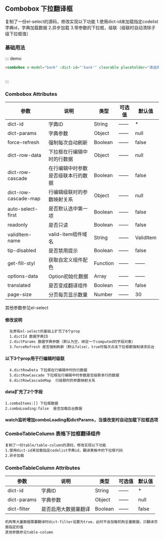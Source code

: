 <script>
  export default {
    data() {
      return {
        bank: ''
      };
    }
  }
</script>
## Combobox 下拉翻译框
复制了一份el-select的源码，修改实现以下功能
1.使用dict-id来加载指定codelist字典id，字典加载数据
2.异步加载
3.带参数的下拉框，级联（级联时自动清除子级下拉框值）

### 基础用法

::: demo
```html
<combobox v-model="bank" :dict-id="'bank'" clearable placeholder="请选择"></combobox>
 
```
:::


### Combobox Attributes

| 参数          | 说明            | 类型            | 可选值                 | 默认值   |
|-------------  |---------------- |---------------- |---------------------- |-------- |
|  dict-id    |  字典ID               |   String       |          ——          |   *
| dict-params |  字典参数             |   Object       |          ——          |   null |
| force-refresh |  强制每次自动刷新    |   Boolean      |          ——          |   false |
| dict-row-data |  下拉框在行编辑中时的行数据    |   Object      |       ——    |   null |
| dict-row-cascade |  在行编辑中时参数是否级联本行的数据  | Boolean  | —— |  false |
| dict-row-cascade-map |  行编辑级联时的参数映射关系    |   Object      |    —— |  null |
| auto-select-first |  是否默认选中第一项    |   Boolean      |    —— |      false |
| readonly       | 	是否只读             |  Boolean     |   ——    |  false |
| validItem-name  | valid-item组件域名         |  String     |   ——    |  ValidItem |
| tip-disabled    | 是否禁用提示      |  Boolean     |   ——    |  false |
| get-fill-styl   | 获取自定义组件配色  |  Function     |   ——    |   —— |
| options-data   | Option初始化数据         |  Array     |   ——    |  —— |
| translated     | 是否变成翻译组件      |  Boolean     |   ——    |  false |
| page-size     | 分页每页显示数量  |  Number     |   ——    |   30 |



其他参数参见el-select

#### 修改说明
```
  在原有el-select的基础上扩充了6个prop
  1.dictId 数据字典ID
  2.dictParams 数据字典参数（默认为空，绑定一个computed的字段对象）
  3.forceRefresh 是否强制刷新（默认false），true时每次点击下拉框都强制请求后台
```

#### 以下3个prop用于行编辑时级联
```
  4.dictRowData 下拉框在行编辑中时的行数据
  5.dictRowCascade 下拉框在行编辑中时参数是否级联本行的数据
  6.dictRowCascadeMap  行级联时的参数映射关系
```

#### data扩充了2个字段
```
1.comboItems:[] 下拉框数据
2.comboLoading:false  是否加载后台数据
```

#### watch监听增加comboLoading和dictParams，当值改变时自动加载下拉框选项

### ComboTableColumn 表格下拉框翻译组件
```
复制了一份table/table-column的源码，修改实现以下功能
1.使用dict-id来加载指定codelist字典id，翻译表格中的下拉框代码
2.异步加载
```

### ComboTableColumn Attributes

|     参数    |     说明	          |   类型 	      |         可选值	      |  默认值
|------------|---------------------|---------------|---------------------|-------- |
|  dict-id    |  字典ID               |   String       |        ——      |   * |
| dict-params |  字典参数             |   Object       |          ——     |   null |
| dict-filter |  是否启用大数据量翻译  |   Boolean   |     ——     |   false |

```
机构等大量数据需要翻译时dict-filter设置为true，此时不会加载机构全量数据，只翻译页面指定的值
其他参数参见table-column
```
